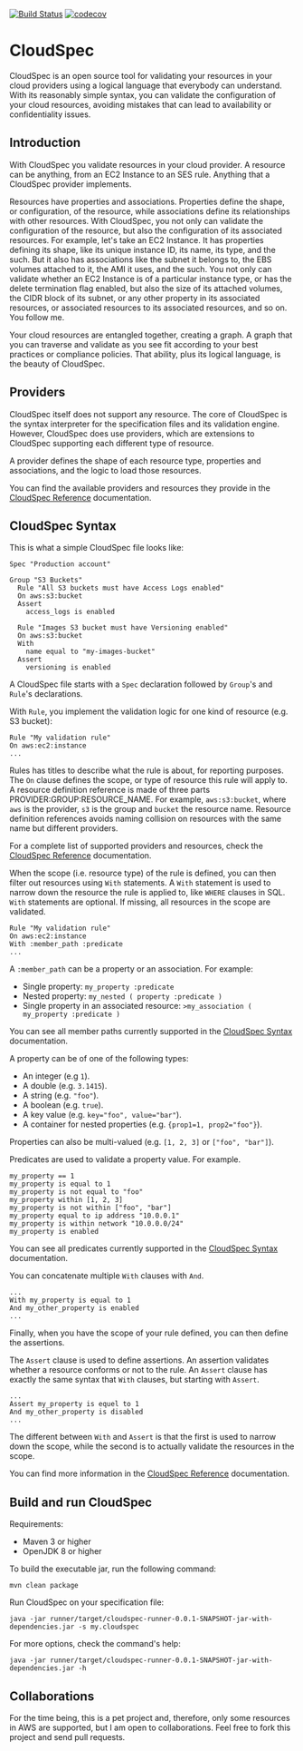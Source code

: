 [![Build Status](https://travis-ci.com/efoncubierta/cloudspec.svg?branch=master)](https://travis-ci.com/efoncubierta/cloudspec)
[![codecov](https://codecov.io/gh/efoncubierta/cloudspec/branch/master/graph/badge.svg)](https://codecov.io/gh/efoncubierta/cloudspec)

# CloudSpec

CloudSpec is an open source tool for validating your resources in your cloud providers using a logical language that
everybody can understand. With its reasonably simple syntax, you can validate the configuration of your cloud resources,
avoiding mistakes that can lead to availability or confidentiality issues.

## Introduction

With CloudSpec you validate resources in your cloud provider. A resource can be anything, from an EC2 Instance to an SES
rule. Anything that a CloudSpec provider implements.

Resources have properties and associations. Properties define the shape, or configuration, of the resource, while
associations define its relationships with other resources. With CloudSpec, you not only can validate the configuration
of the resource, but also the configuration of its associated resources. For example, let's take an EC2 Instance. It has
properties defining its shape, like its unique instance ID, its name, its type, and the such. But it also has
associations like the subnet it belongs to, the EBS volumes attached to it, the AMI it uses, and the such. You not only
can validate whether an EC2 Instance is of a particular instance type, or has the delete termination flag enabled, but
also the size of its attached volumes, the CIDR block of its subnet, or any other property in its associated resources,
or associated resources to its associated resources, and so on. You follow me.

Your cloud resources are entangled together, creating a graph. A graph that you can traverse and validate as you see fit
according to your best practices or compliance policies. That ability, plus its logical language, is the beauty of
CloudSpec.
 
## Providers

CloudSpec itself does not support any resource. The core of CloudSpec is the syntax interpreter for the specification
files and its validation engine. However, CloudSpec does use providers, which are extensions to CloudSpec supporting
each different type of resource.

A provider defines the shape of each resource type, properties and associations, and the logic to load those resources.

You can find the available providers and resources they provide in the [CloudSpec Reference](/doc/index.md) documentation.

## CloudSpec Syntax

This is what a simple CloudSpec file looks like:

```
Spec "Production account"

Group "S3 Buckets"
  Rule "All S3 buckets must have Access Logs enabled"
  On aws:s3:bucket
  Assert
    access_logs is enabled

  Rule "Images S3 bucket must have Versioning enabled"
  On aws:s3:bucket
  With
    name equal to "my-images-bucket"
  Assert
    versioning is enabled
```

A CloudSpec file starts with a `Spec` declaration followed by `Group`'s and `Rule`'s declarations.

With `Rule`, you implement the validation logic for one kind of resource (e.g. S3 bucket):

```
Rule "My validation rule"
On aws:ec2:instance
...
```

Rules has titles to describe what the rule is about, for reporting purposes. The `On` clause defines the scope, or
type of resource this rule will apply to. A resource definition reference is made of three parts
PROVIDER:GROUP:RESOURCE_NAME. For example, `aws:s3:bucket`, where `aws` is the provider, `s3` is the group and `bucket`
the resource name. Resource definition references avoids naming collision on resources with the same name but different
providers.

For a complete list of supported providers and resources, check the [CloudSpec Reference](/doc/index.md) documentation.

When the scope (i.e. resource type) of the rule is defined, you can then filter out resources using `With` statements.
A `With` statement is used to narrow down the resource the rule is applied to, like `WHERE` clauses in SQL. `With`
statements are optional. If missing, all resources in the scope are validated.

```
Rule "My validation rule"
On aws:ec2:instance
With :member_path :predicate
...
```

A `:member_path` can be a property or an association. For example:

- Single property: `my_property :predicate`
- Nested property: `my_nested ( property :predicate )`
- Single property in an associated resource: `>my_association ( my_property :predicate )`

You can see all member paths currently supported in the [CloudSpec Syntax](/doc/syntax.md#members-paths) documentation.

A property can be of one of the following types:

- An integer (e.g `1`).
- A double (e.g. `3.1415`).
- A string (e.g. `"foo"`).
- A boolean (e.g. `true`).
- A key value (e.g. `key="foo", value="bar"`).
- A container for nested properties (e.g. `{prop1=1, prop2="foo"}`).

Properties can also be multi-valued (e.g. `[1, 2, 3]` or `["foo", "bar"]`).

Predicates are used to validate a property value. For example.

```
my_property == 1
my_property is equal to 1
my_property is not equal to "foo"
my_property within [1, 2, 3]
my_property is not within ["foo", "bar"]
my_property equal to ip address "10.0.0.1"
my_property is within network "10.0.0.0/24"
my_property is enabled
```

You can see all predicates currently supported in the [CloudSpec Syntax](/doc/syntax.md#predicates) documentation.

You can concatenate multiple `With` clauses with `And`.

```
...
With my_property is equal to 1
And my_other_property is enabled
...
```
 
Finally, when you have the scope of your rule defined, you can then define the assertions.

The `Assert` clause is used to define assertions. An assertion validates whether a resource conforms or not to the rule.
An `Assert` clause has exactly the same syntax that `With` clauses, but starting with `Assert`.

```
...
Assert my_property is equel to 1
And my_other_property is disabled
...
```

The different between `With` and `Assert` is that the first is used to narrow down the scope, while the second is to
actually validate the resources in the scope.

You can find more information in the [CloudSpec Reference](/doc/index.md) documentation.

## Build and run CloudSpec

Requirements:

- Maven 3 or higher
- OpenJDK 8 or higher

To build the executable jar, run the following command:

```$bash
mvn clean package
```

Run CloudSpec on your specification file:

```
java -jar runner/target/cloudspec-runner-0.0.1-SNAPSHOT-jar-with-dependencies.jar -s my.cloudspec
```

For more options, check the command's help:

```$bash
java -jar runner/target/cloudspec-runner-0.0.1-SNAPSHOT-jar-with-dependencies.jar -h
```

## Collaborations

For the time being, this is a pet project and, therefore, only some resources in AWS are supported, but I am open to
collaborations. Feel free to fork this project and send pull requests.
